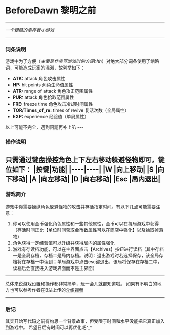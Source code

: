 # BeforeDawn 黎明之前

---
*一个粗糙的幸存者小游戏*

---

### 词条说明
游戏中为了方便（*主要是作者写游戏时的方便hhh*）对绝大部分词条使用了缩略词，可能造成玩家的混淆，故列举如下：
<ul>
  <li><strong>ATK:</strong> attack 角色攻击属性</li>
  <li><strong>HP:</strong> hit points 角色生命值属性</li>
  <li><strong>ATR:</strong> range of attack 角色攻击范围属性</li>
  <li><strong>PUR:</strong> attack 角色拾取范围属性</li>
  <li><strong>FRE:</strong> freeze time 角色攻击冷却时间属性</li>
  <li><strong>TOR/Times_of_re:</strong> times of revive 复活次数（全局属性）</li>
  <li><strong>EXP:</strong> experience 经验值（单局属性）</li>
</ul>
以上可能不完全，遇到问题再补上叭
---

### 操作说明
只需通过键盘操控角色上下左右移动躲避怪物即可，键位如下：
|按键|功能|
|----|----|
|W   |向上移动|
|S   |向下移动|
|A   |向左移动|
|D   |向右移动|
|Esc |局内退出|
---

### 游戏简介
游戏中你需要操纵角色躲避怪物的攻击并存活指定时间。有以下几点可能需要注意：
<ol>
  <li>你可以使用金币强化角色属性和一些其他属性，金币可以在每局游戏中获得（存活时间正比【单位时间获取金币数属性可以在商店中强化】以及拾取掉落物）</li>
  <li>角色获得一定经验值可以升级并获得局内的属性强化</li>
  <li>游戏有存读档功能，可以在主界面点击【Archives】按钮进行读档（其中存档一是全局存档，存档二是局内存档。说明：退出游戏时若选择保存，该全局存档将在存档一中读到；单局游戏中点击esc键退出，该局将保存在存档二中，读档后会直接进入游戏界面而不是主界面）</li>
</ol>

---
总体来说游戏设置和操作都非常简单，玩一会儿就都知道啦。
如果有不明白的地方也可以参考作者在B站上传的[介绍视频](https://www.bilibili.com/video/BV11u411W7ZK/?spm_id_from=333.999.0.0&vd_source=13863ef8c4ef13b93544720f7f55abac)

---

### 后记
其实开始写代码之前有构思一个背景故事，但受限于时间和水平没能把它真正加入到游戏中。
希望日后有时间可以再优化吧^_^
